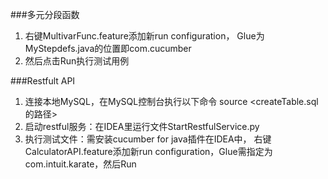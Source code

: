 ###多元分段函数
1. 右键MultivarFunc.feature添加新run configuration， Glue为MyStepdefs.java的位置即com.cucumber
2. 然后点击Run执行测试用例

###Restfult API
1. 连接本地MySQL，在MySQL控制台执行以下命令
source <createTable.sql的路径>
2. 启动restful服务：在IDEA里运行文件StartRestfulService.py
3. 执行测试文件：需安装cucumber for java插件在IDEA中， 右键CalculatorAPI.feature添加新run configuration，Glue需指定为com.intuit.karate，然后Run